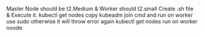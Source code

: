 Master Node should be t2.Medium &  Worker should t2.small
Create .sh file & Execute it.
kubectl get nodes
copy kubeadm join cmd and run on worker use sudo otherwise it will throw error 
again kubectl get nodes run on worker noode
